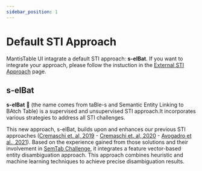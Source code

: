 ```yaml
---
sidebar_position: 1
---
```


# Default STI Approach

MantisTable UI intagrate a default STI approach: **s-elBat**. If you want to integrate your approach, please follow the instuction in the [External STI Approach](external-sti-approach) page.

## s-elBat

**s-elBat** 🦇 (the name comes from taBle-s and Semantic Entity Linking to BAtch Table) is a supervised and unsupervised STI approach.It incorporates various strategies to address all STI challenges.

This new approach, s-elBat, builds upon and enhances our previous STI approaches ([Cremaschi et. al, 2019](https://ceur-ws.org/Vol-2553/paper3.pdf) - [Cremaschi et. al, 2020](https://ceur-ws.org/Vol-2775/paper8.pdf) - [Avogadro et al., 2021](https://ceur-ws.org/Vol-3103/paper7.pdf)). Based on the experience gained from those solutions and their involvement in [SemTab Challenge](https://www.cs.ox.ac.uk/isg/challenges/sem-tab/), it integrates a feature vector-based entity disambiguation approach. This approach combines heuristic and machine learning techniques to achieve precise disambiguation results.